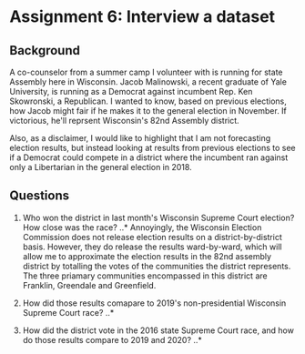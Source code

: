 # Assignment 6: Interview a dataset 

## Background 
A co-counselor from a summer camp I volunteer with is running for state Assembly here in Wisconsin. Jacob Malinowski, a recent graduate of Yale University, is running as a Democrat against incumbent Rep. Ken Skowronski, a Republican. I wanted to know, based on previous elections, how Jacob might fair if he makes it to the general election in November. If victorious, he'll reprsent Wisconsin's 82nd Assembly district. 

Also, as a disclaimer, I would like to highlight that I am not forecasting election results, but instead looking at results from previous elections to see if a Democrat could compete in a district where the incumbent ran against only a Libertarian in the general election in 2018.

## Questions

1. Who won the district in last month's Wisconsin Supreme Court election? How close was the race?
..* Annoyingly, the Wisconsin Election Commission does not release election results on a district-by-district basis. However, they do release the results ward-by-ward, which will allow me to approximate the election results in the 82nd assembly district by totalling the votes of the communities the district represents. The three priamary communities encompassed in this district are Franklin, Greendale and Greenfield.

2. How did those results comapare to 2019's non-presidential Wisconsin Supreme Court race?
..*

3. How did the district vote in the 2016 state Supreme Court race, and how do those results compare to 2019 and 2020?
..*
